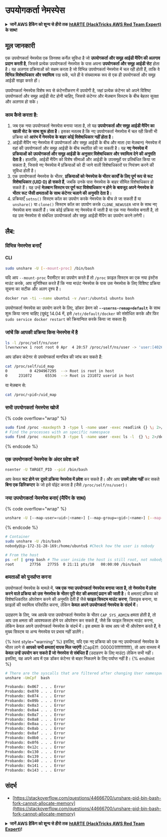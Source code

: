 # उपयोगकर्ता नेमस्पेस

<details>

<summary><strong>जानें AWS हैकिंग को शून्य से हीरो तक</strong> <a href="https://training.hacktricks.xyz/courses/arte"><strong>htARTE (HackTricks AWS Red Team Expert)</strong></a><strong> के साथ!</strong></summary>

HackTricks का समर्थन करने के अन्य तरीके:

* यदि आप अपनी **कंपनी का विज्ञापन HackTricks में देखना चाहते हैं** या **HackTricks को PDF में डाउनलोड करना चाहते हैं** तो [**सब्सक्रिप्शन प्लान्स देखें**](https://github.com/sponsors/carlospolop)!
* [**आधिकारिक PEASS & HackTricks स्वैग**](https://peass.creator-spring.com) प्राप्त करें
* हमारे विशेष [**NFTs**](https://opensea.io/collection/the-peass-family) संग्रह **The PEASS Family** की खोज करें
* **शामिल हों** 💬 [**डिस्कॉर्ड समूह**](https://discord.gg/hRep4RUj7f) या [**टेलीग्राम समूह**](https://t.me/peass) या हमें **ट्विटर** 🐦 [**@carlospolopm**](https://twitter.com/hacktricks_live)** पर फॉलो** करें।
* **अपने हैकिंग ट्रिक्स साझा करें** द्वारा PRs सबमिट करके [**HackTricks**](https://github.com/carlospolop/hacktricks) और [**HackTricks Cloud**](https://github.com/carlospolop/hacktricks-cloud) github repos को।

</details>

## मूल जानकारी

एक उपयोगकर्ता नेमस्पेस एक लिनक्स कर्नेल सुविधा है जो **उपयोगकर्ता और समूह आईडी मैपिंग की अलगाव प्रदान करती है**, जिससे प्रत्येक उपयोगकर्ता नेमस्पेस के पास अपना **उपयोगकर्ता और समूह आईडी सेट** होता है। यह अलगाव प्रक्रियाओं को सक्षम करता है जो विभिन्न उपयोगकर्ता नेमस्पेस में चल रही होती हैं, ताकि वे **विभिन्न विशेषाधिकार और स्वामित्व** रख सकें, भले ही वे संख्यात्मक रूप से एक ही उपयोगकर्ता और समूह आईडी साझा करते हों।

उपयोगकर्ता नेमस्पेस विशेष रूप से कंटेनरीकरण में उपयोगी है, जहां प्रत्येक कंटेनर को अपने विशिष्ट उपयोगकर्ता और समूह आईडी सेट होनी चाहिए, जिससे कंटेनर और मेज़बान सिस्टम के बीच बेहतर सुरक्षा और अलगाव हो सके।

### काम कैसे करता है:

1. जब एक नया उपयोगकर्ता नेमस्पेस बनाया जाता है, तो यह **उपयोगकर्ता और समूह आईडी मैपिंग का खाली सेट के साथ शुरू होता है**। इसका मतलब है कि नए उपयोगकर्ता नेमस्पेस में चल रही किसी भी प्रक्रिया को **आरंभ में नेमस्पेस के बाहर कोई विशेषाधिकार नहीं होता है**।
2. आईडी मैपिंग नए नेमस्पेस में उपयोगकर्ता और समूह आईडी के बीच और माता (या मेज़बान) नेमस्पेस में वहां की उपयोगकर्ता और समूह आईडी के बीच स्थापित की जा सकती है। यह **नए नेमस्पेस में प्रक्रियाओं को उपयोगकर्ता और समूह आईडी के अनुसार विशेषाधिकार और स्वामित्व देने की अनुमति देता है**। हालांकि, आईडी मैपिंग को विशेष सीमाओं और आईडी के उपसमूहों पर प्रतिबंधित किया जा सकता है, जिससे नए नेमस्पेस में प्रक्रियाओं को दी जाने वाली विशेषाधिकारों पर नियंत्रण करने की सुविधा होती है।
3. एक उपयोगकर्ता नेमस्पेस के भीतर, **प्रक्रियाओं को नेमस्पेस के भीतर कार्यों के लिए पूर्ण रूप से रूट विशेषाधिकार (UID 0) हो सकते हैं**, जबकि उनके पास नेमस्पेस के बाहर सीमित विशेषाधिकार हो सकते हैं। यह उन्हें **मेज़बान सिस्टम पर पूर्ण रूट विशेषाधिकार न होने के बावजूद अपने नेमस्पेस के भीतर रूट जैसी क्षमताओं के साथ कंटेनर चलाने की अनुमति देता है**।
4. प्रक्रियाएँ `setns()` सिस्टम कॉल का उपयोग करके नेमस्पेस के बीच ले जा सकती हैं या `unshare()` या `clone()` सिस्टम कॉल का उपयोग करके `CLONE_NEWUSER` ध्वज के साथ नए नेमस्पेस बना सकती हैं। जब कोई प्रक्रिया नए नेमस्पेस में जाती है या एक नया नेमस्पेस बनाती है, तो वह उस नेमस्पेस से संबंधित उपयोगकर्ता और समूह आईडी मैपिंग का उपयोग करने लगेगी।

## लैब:

### विभिन्न नेमस्पेस बनाएँ

#### CLI
```bash
sudo unshare -U [--mount-proc] /bin/bash
```
यदि आप `--mount-proc` पैरामीटर का उपयोग करते हैं तो `/proc` फ़ाइल सिस्टम का एक नया इंस्टेंस माउंट करके, आप सुनिश्चित करते हैं कि नया माउंट नेमस्पेस के पास उस नेमस्पेस के लिए विशिष्ट प्रक्रिया सूचना का सटीक और अलग दृश्य है।
```bash
docker run -ti --name ubuntu1 -v /usr:/ubuntu1 ubuntu bash
```
उपयोगकर्ता नेमस्पेस का उपयोग करने के लिए, डॉकर डेमन को **`--userns-remap=default`** के साथ शुरू किया जाना चाहिए (यूबंटू 14.04 में, इसे `/etc/default/docker` को संशोधित करके और फिर `sudo service docker restart` को क्रियान्वित करके किया जा सकता है)

### &#x20;जांचें कि आपकी प्रक्रिया किस नेमस्पेस में है
```bash
ls -l /proc/self/ns/user
lrwxrwxrwx 1 root root 0 Apr  4 20:57 /proc/self/ns/user -> 'user:[4026531837]'
```
आप डॉकर कंटेनर से उपयोगकर्ता मानचित्र की जांच कर सकते हैं:
```bash
cat /proc/self/uid_map
0          0 4294967295  --> Root is root in host
0     231072      65536  --> Root is 231072 userid in host
```
या मेज़बान से:
```bash
cat /proc/<pid>/uid_map
```
### सभी उपयोगकर्ता नेमस्पेस खोजें

{% code overflow="wrap" %}
```bash
sudo find /proc -maxdepth 3 -type l -name user -exec readlink {} \; 2>/dev/null | sort -u
# Find the processes with an specific namespace
sudo find /proc -maxdepth 3 -type l -name user -exec ls -l  {} \; 2>/dev/null | grep <ns-number>
```
{% endcode %}

### एक उपयोगकर्ता नेमस्पेस के अंदर प्रवेश करें
```bash
nsenter -U TARGET_PID --pid /bin/bash
```
आप केवल **रूट होने पर** **दूसरे प्रक्रिया नेमस्पेस में प्रवेश** कर सकते हैं। और आप **उसमें प्रवेश नहीं** कर सकते **बिना एक डिस्क्रिप्टर** के जो इसे पॉइंट करता है (जैसे `/proc/self/ns/user`)।

### नया उपयोगकर्ता नेमस्पेस बनाएं (मैपिंग के साथ)

{% code overflow="wrap" %}
```bash
unshare -U [--map-user=<uid>|<name>] [--map-group=<gid>|<name>] [--map-root-user] [--map-current-user]
```
{% endcode %}
```bash
# Container
sudo unshare -U /bin/bash
nobody@ip-172-31-28-169:/home/ubuntu$ #Check how the user is nobody

# From the host
ps -ef | grep bash # The user inside the host is still root, not nobody
root       27756   27755  0 21:11 pts/10   00:00:00 /bin/bash
```
### क्षमताओं को पुनर्प्राप्त करना

उपयोगकर्ता नेमस्पेस के मामले में, **जब एक नया उपयोगकर्ता नेमस्पेस बनाया जाता है, तो नेमस्पेस में प्रवेश करने वाले प्रक्रिया को उस नेमस्पेस के भीतर पूरी सेट की क्षमताएं प्रदान की जाती है**। ये क्षमताएं प्रक्रिया को विशेषाधिकारित ऑपरेशन करने की अनुमति देती हैं जैसे **फाइल सिस्टम माउंट करना**, डिवाइस बनाना, या फ़ाइलों की स्वामित्व परिवर्तित करना, लेकिन **केवल अपने उपयोगकर्ता नेमस्पेस के संदर्भ में**।

उदाहरण के लिए, जब आपके पास उपयोगकर्ता नेमस्पेस के भीतर `CAP_SYS_ADMIN` क्षमता होती है, तो आप उस क्षमता की आवश्यकता होने पर ऑपरेशन कर सकते हैं, जैसे कि फाइल सिस्टम माउंट करना, लेकिन केवल अपने उपयोगकर्ता नेमस्पेस के संदर्भ में। इस क्षमता के साथ आप जो भी ऑपरेशन करते हैं, वे मुख्य सिस्टम या अन्य नेमस्पेस पर प्रभाव नहीं डालेंगे।

{% hint style="warning" %}
इसलिए, यदि एक नए प्रक्रिया को एक नए उपयोगकर्ता नेमस्पेस के भीतर लाने से **आपको सभी क्षमताएं वापस मिल जाएंगी** (CapEff: 000001ffffffffff), तो आप वास्तव में **केवल उन्हें उपयोग कर सकते हैं जो नेमस्पेस से संबंधित हैं** (उदाहरण के लिए माउंट) लेकिन सभी नहीं। इसलिए, यह अपने आप में एक डॉकर कंटेनर से बाहर निकलने के लिए पर्याप्त नहीं है।
{% endhint %}
```bash
# There are the syscalls that are filtered after changing User namespace with:
unshare -UmCpf  bash

Probando: 0x067 . . . Error
Probando: 0x070 . . . Error
Probando: 0x074 . . . Error
Probando: 0x09b . . . Error
Probando: 0x0a3 . . . Error
Probando: 0x0a4 . . . Error
Probando: 0x0a7 . . . Error
Probando: 0x0a8 . . . Error
Probando: 0x0aa . . . Error
Probando: 0x0ab . . . Error
Probando: 0x0af . . . Error
Probando: 0x0b0 . . . Error
Probando: 0x0f6 . . . Error
Probando: 0x12c . . . Error
Probando: 0x130 . . . Error
Probando: 0x139 . . . Error
Probando: 0x140 . . . Error
Probando: 0x141 . . . Error
Probando: 0x143 . . . Error
```
## संदर्भ
* [https://stackoverflow.com/questions/44666700/unshare-pid-bin-bash-fork-cannot-allocate-memory](https://stackoverflow.com/questions/44666700/unshare-pid-bin-bash-fork-cannot-allocate-memory)

<details>

<summary><strong>जानें AWS हैकिंग को शून्य से हीरो तक</strong> <a href="https://training.hacktricks.xyz/courses/arte"><strong>htARTE (HackTricks AWS Red Team Expert)</strong></a><strong>!</strong></summary>

HackTricks का समर्थन करने के अन्य तरीके:

* यदि आप अपनी **कंपनी का विज्ञापन HackTricks में देखना चाहते हैं** या **HackTricks को PDF में डाउनलोड करना चाहते हैं** तो [**सब्सक्रिप्शन प्लान्स देखें**](https://github.com/sponsors/carlospolop)!
* [**आधिकारिक PEASS & HackTricks स्वैग**](https://peass.creator-spring.com) प्राप्त करें
* हमारे विशेष [**NFTs**](https://opensea.io/collection/the-peass-family) कलेक्शन, [**The PEASS Family**](https://opensea.io/collection/the-peass-family) खोजें
* **शामिल हों** 💬 [**डिस्कॉर्ड समूह**](https://discord.gg/hRep4RUj7f) या [**टेलीग्राम समूह**](https://t.me/peass) या हमें **ट्विटर** 🐦 [**@carlospolopm**](https://twitter.com/hacktricks_live)** पर **फॉलो** करें।
* **हैकिंग ट्रिक्स साझा करें, HackTricks** और [**HackTricks Cloud**](https://github.com/carlospolop/hacktricks-cloud) github repos में PRs सबमिट करके।

</details>
